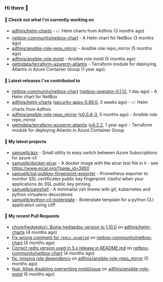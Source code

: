 ### Hi there 👋

#### 👷 Check out what I'm currently working on

- [adfinis/helm-charts](https://github.com/adfinis/helm-charts) - 📈 Helm charts from Adfinis (3 months ago)
- [netbox-community/netbox-chart](https://github.com/netbox-community/netbox-chart) - A Helm chart for NetBox (3 months ago)
- [adfinis/ansible-role-repo_mirror](https://github.com/adfinis/ansible-role-repo_mirror) - Ansible role repo_mirror (5 months ago)
- [adfinis/ansible-role-motd](https://github.com/adfinis/ansible-role-motd) - Ansible role motd (5 months ago)
- [getindata/terraform-azurerm-atlantis](https://github.com/getindata/terraform-azurerm-atlantis) - Terraform module for deploying Atlantis in Azure Container Group (1 year ago)

#### 🔭 Latest releases I've contributed to

- [netbox-community/netbox-chart](https://github.com/netbox-community/netbox-chart) ([netbox-operator-0.1.12](https://github.com/netbox-community/netbox-chart/releases/tag/netbox-operator-0.1.12), 1 day ago) - A Helm chart for NetBox
- [adfinis/helm-charts](https://github.com/adfinis/helm-charts) ([security-apps-0.89.0](https://github.com/adfinis/helm-charts/releases/tag/security-apps-0.89.0), 3 weeks ago) - 📈 Helm charts from Adfinis
- [adfinis/ansible-role-repo_mirror](https://github.com/adfinis/ansible-role-repo_mirror) ([v0.0.4-3](https://github.com/adfinis/ansible-role-repo_mirror/releases/tag/v0.0.4-3), 5 months ago) - Ansible role repo_mirror
- [getindata/terraform-azurerm-atlantis](https://github.com/getindata/terraform-azurerm-atlantis) ([v4.2.2](https://github.com/getindata/terraform-azurerm-atlantis/releases/tag/v4.2.2), 1 year ago) - Terraform module for deploying Atlantis in Azure Container Group

#### 🌱 My latest projects

- [samuelb/azx](https://github.com/samuelb/azx) - Small utility to easy switch between Azure Subscriptions for azure-cli
- [samuelb/docker-eicar](https://github.com/samuelb/docker-eicar) - A docker image with the eicar test file in it - see https://www.eicar.org/?page_id=3950
- [samuelb/ssl-pubkey-fingerprint-exporter](https://github.com/samuelb/ssl-pubkey-fingerprint-exporter) - Prometheus exporter to monitor SSL certificates public key fingerprint. Useful when your applications do SSL public key pinning. 
- [samuelb/samshell](https://github.com/samuelb/samshell) - A minimalist zsh theme with git, kubernetes and python virtualenv decorations
- [samuelb/python-cli-boilerplate](https://github.com/samuelb/python-cli-boilerplate) - Boilerplate template for a python CLI application using cliff

#### 🔨 My recent Pull Requests

- [chore(hedgedoc): Bump hedgedoc version to 1.10.0](https://github.com/adfinis/helm-charts/pull/1313) on [adfinis/helm-charts](https://github.com/adfinis/helm-charts) (4 months ago)
- [Fix wrong comment for `redis.enabled`](https://github.com/netbox-community/netbox-chart/pull/336) on [netbox-community/netbox-chart](https://github.com/netbox-community/netbox-chart) (4 months ago)
- [Correct redis version used in 5.x release in README.md](https://github.com/netbox-community/netbox-chart/pull/319) on [netbox-community/netbox-chart](https://github.com/netbox-community/netbox-chart) (4 months ago)
- [fix: missing role dependency](https://github.com/adfinis/ansible-role-repo_mirror/pull/49) on [adfinis/ansible-role-repo_mirror](https://github.com/adfinis/ansible-role-repo_mirror) (5 months ago)
- [feat: Allow disabling overwriting motd/issue](https://github.com/adfinis/ansible-role-motd/pull/6) on [adfinis/ansible-role-motd](https://github.com/adfinis/ansible-role-motd) (6 months ago)
